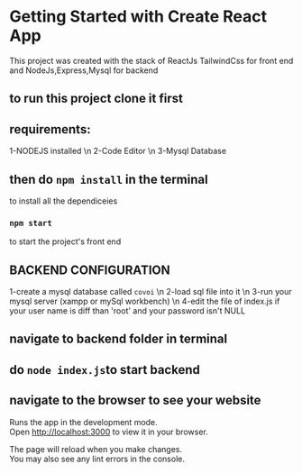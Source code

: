 # Getting Started with Create React App
This project was created with the stack of ReactJs TailwindCss for front end and NodeJs,Express,Mysql for backend
## to run this project clone it first
## requirements:
1-NODEJS installed 
\n 2-Code Editor
\n 3-Mysql Database
## then do `npm install` in the terminal
to install all the dependiceies
### `npm start`
to start the project's front end
## BACKEND CONFIGURATION
1-create a mysql database called `covoi`
\n 2-load sql file into it 
\n 3-run your mysql server (xampp or mySql workbench)
\n 4-edit the file of index.js if your user name is diff than 'root' and your password isn't NULL
## navigate to backend folder in terminal 
## do `node index.js`to start backend
## navigate to the browser to see your website


Runs the app in the development mode.\
Open [http://localhost:3000](http://localhost:3000) to view it in your browser.

The page will reload when you make changes.\
You may also see any lint errors in the console.

